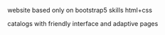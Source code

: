 website based only on bootstrap5 skills
html+css

catalogs with friendly interface and adaptive pages
